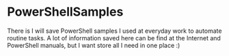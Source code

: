 # PowerShellSamples
There is I will save PowerShell samples I used at everyday work to automate routine tasks.
A lot of information saved here can be find at the Internet and PowerShell manuals, but I want store all I need in one place :)
